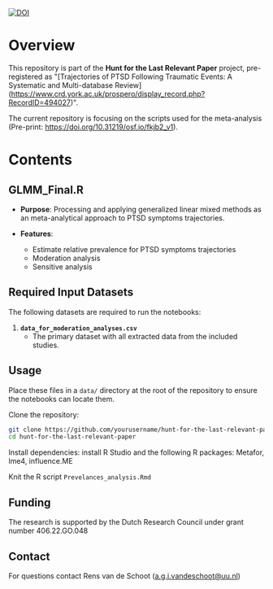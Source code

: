 [![DOI](https://zenodo.org/badge/1054345057.svg)](https://doi.org/10.5281/zenodo.17098304)

# Overview

This repository is part of the **Hunt for the Last Relevant Paper** project,
pre-registered  as "[Trajectories of PTSD Following Traumatic Events: A
Systematic and Multi-database Review]
(https://www.crd.york.ac.uk/prospero/display_record.php?RecordID=494027)".

The current repository is focusing on the scripts used for the meta-analysis (Pre-print: https://doi.org/10.31219/osf.io/fkjb2_v1).

# Contents

## GLMM_Final.R

- **Purpose**: Processing and applying generalized linear mixed methods as an meta-analytical approach to PTSD symptoms trajectories.

- **Features**:
  - Estimate relative prevalence for PTSD symptoms trajectories
  - Moderation analysis 
  - Sensitive analysis 


## Required Input Datasets

The following datasets are required to run the notebooks:

1. **`data_for_moderation_analyses.csv`**
   - The primary dataset with all extracted data from the included studies.



## Usage

Place these files in a `data/` directory at the root of the repository to ensure the notebooks can locate them.

Clone the repository:
   ```bash
   git clone https://github.com/yourusername/hunt-for-the-last-relevant-paper.git
   cd hunt-for-the-last-relevant-paper
   ```

Install dependencies: install R Studio and the following R packages: Metafor, lme4, influence.ME

Knit the R script `Prevelances_analysis.Rmd`
   

## Funding 
The research is supported by the Dutch Research Council under grant number 406.22.GO.048

## Contact
For questions contact Rens van de Schoot (a.g.j.vandeschoot@uu.nl) 

